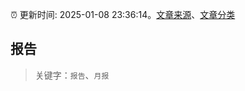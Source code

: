 :alarm_clock: 更新时间: 2025-01-08 23:36:14。[文章来源](/README.md)、[文章分类](/TAGS.md)

## 报告


> 关键字：`报告`、`月报`



